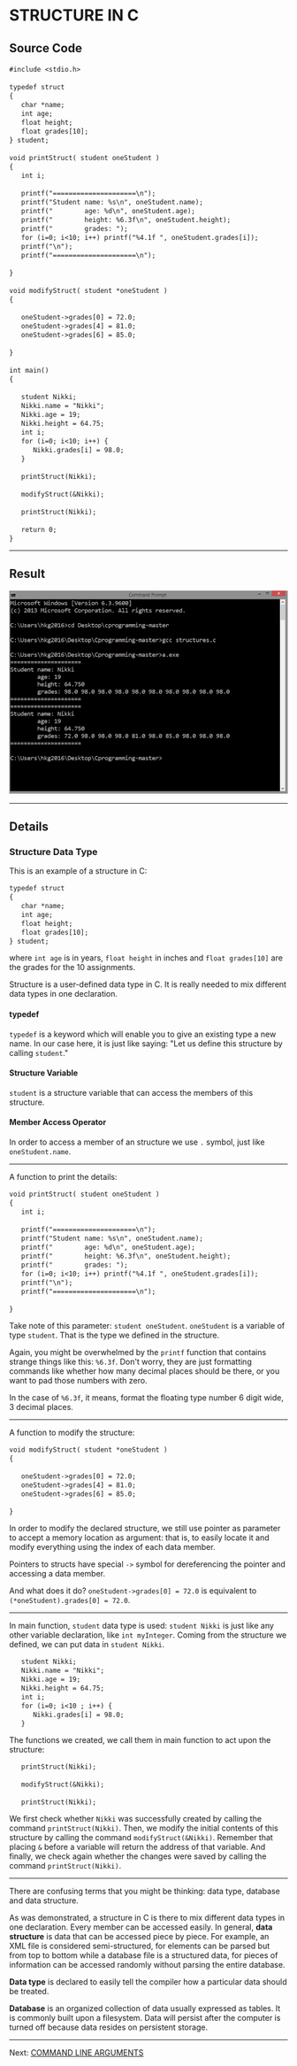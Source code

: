 <!-- Global site tag (gtag.js) - Google Analytics -->
<script async src="https://www.googletagmanager.com/gtag/js?id=UA-146817309-1"></script>
<script>
  window.dataLayer = window.dataLayer || [];
  function gtag(){dataLayer.push(arguments);}
  gtag('js', new Date());

  gtag('config', 'UA-146817309-1');
</script>

# STRUCTURE IN C
## Source Code

```
#include <stdio.h>

typedef struct
{
   char *name;
   int age;
   float height;
   float grades[10];
} student;

void printStruct( student oneStudent )
{
   int i;

   printf("=====================\n");
   printf("Student name: %s\n", oneStudent.name);
   printf("        age: %d\n", oneStudent.age);
   printf("        height: %6.3f\n", oneStudent.height);
   printf("        grades: ");
   for (i=0; i<10; i++) printf("%4.1f ", oneStudent.grades[i]);
   printf("\n");
   printf("=====================\n");

}

void modifyStruct( student *oneStudent )
{
 
   oneStudent->grades[0] = 72.0;
   oneStudent->grades[4] = 81.0;
   oneStudent->grades[6] = 85.0;

}

int main()
{

   student Nikki;
   Nikki.name = "Nikki";
   Nikki.age = 19;
   Nikki.height = 64.75;
   int i;
   for (i=0; i<10; i++) {
      Nikki.grades[i] = 98.0;
   }

   printStruct(Nikki);

   modifyStruct(&Nikki);

   printStruct(Nikki);

   return 0;
}
```

***
## Result

![result](result.png)

***

## Details
### Structure Data Type
This is an example of 
a structure in C:

```
typedef struct
{
   char *name;
   int age;
   float height;
   float grades[10];
} student;
```

where `int age` is in years,
`float height` in inches
and `float grades[10]` are the grades 
for the 10 assignments.

Structure is a user-defined 
data type in C. It is really needed to
mix different data types in one declaration.

#### typedef 
`typedef` is a keyword which will enable
you to give an existing type a new name. 
In our case here, it is just like saying:
"Let us define this structure by 
calling `student`."

#### Structure Variable
`student` is a structure
variable that can access the members of
this structure.

#### Member Access Operator
In order to access a member of an
structure we use `.` symbol, just like
`oneStudent.name`.
 
***
A function to print the details:

```
void printStruct( student oneStudent )
{
   int i;

   printf("=====================\n");
   printf("Student name: %s\n", oneStudent.name);
   printf("        age: %d\n", oneStudent.age);
   printf("        height: %6.3f\n", oneStudent.height);
   printf("        grades: ");
   for (i=0; i<10; i++) printf("%4.1f ", oneStudent.grades[i]);
   printf("\n");
   printf("=====================\n");

}
```

Take note of this parameter: `student oneStudent`.
`oneStudent` is a variable of type `student`.
That is the type we defined in the structure.

Again, you might be overwhelmed by the `printf` function that
contains strange things like this: `%6.3f`.
Don't worry, they are just formatting commands like
whether how many decimal places should be there, or 
you want to pad those numbers with zero.

In the case of `%6.3f`, it means, format the floating 
type number 6 digit wide, 3 decimal places.

***
A function to modify the structure:

```
void modifyStruct( student *oneStudent )
{
   
   oneStudent->grades[0] = 72.0;
   oneStudent->grades[4] = 81.0;
   oneStudent->grades[6] = 85.0;

}
```

In order to modify the declared structure, 
we still use pointer as parameter
to accept a memory location as argument:
that is, to easily locate it and
modify everything using the index of each
data member.

Pointers to structs have special `->` symbol
for dereferencing the pointer and accessing a 
data member.

And what does it do?
`oneStudent->grades[0] = 72.0` is equivalent to
`(*oneStudent).grades[0] = 72.0`.

***
In main function, `student`
data type is used: `student Nikki`
is just like any other variable
declaration, like `int myInteger`.
Coming from the structure we defined,
we can put data in `student Nikki`.

```
   student Nikki;
   Nikki.name = "Nikki";
   Nikki.age = 19;
   Nikki.height = 64.75;
   int i;
   for (i=0; i<10 ; i++) {
      Nikki.grades[i] = 98.0;
   }
```

The functions we created, we call them in main function
to act upon the structure:

```
   printStruct(Nikki);

   modifyStruct(&Nikki);

   printStruct(Nikki);
```

We first check whether `Nikki` was successfully created by
calling the command `printStruct(Nikki)`. 
Then, we modify the initial contents of this structure
by calling the command `modifyStruct(&Nikki)`. Remember that placing `&`
before a variable will return the address of that variable.
And finally, we check again whether the changes were
saved by calling the command `printStruct(Nikki)`.
 
***
There are confusing terms that you might be thinking:
data type, database and data structure.

As was demonstrated, a structure in C is there
to mix different data types in one declaration. Every member
can be accessed easily. In general, **data structure** is data that
can be accessed piece by piece. For example, an XML file is
considered semi-structured, for elements can be parsed but from
top to bottom while a database file is a structured data,
for pieces of information can be accessed randomly without parsing
the entire database.

**Data type** is declared to easily tell the compiler
how a particular data should be treated. 

**Database** is an organized
collection of data usually expressed as tables.
It is commonly built upon a filesystem.
Data will persist after the computer is turned off because data
resides on persistent storage.

***
Next:
[COMMAND LINE ARGUMENTS](../008_pass_command_line_options)
